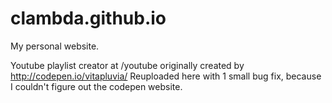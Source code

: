 # clambda.github.io
My personal website.

Youtube playlist creator at /youtube originally created by http://codepen.io/vitapluvia/
Reuploaded here with 1 small bug fix, because I couldn't figure out the codepen website.
